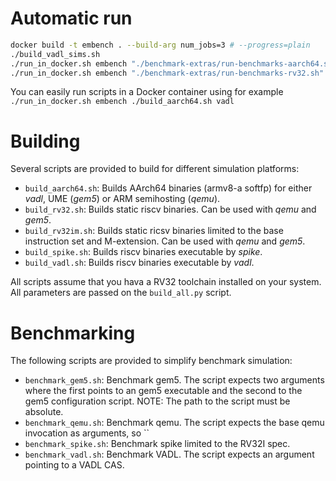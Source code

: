 # Automatic run

```bash
docker build -t embench . --build-arg num_jobs=3 # --progress=plain
./build_vadl_sims.sh
./run_in_docker.sh embench "./benchmark-extras/run-benchmarks-aarch64.sh"
./run_in_docker.sh embench "./benchmark-extras/run-benchmarks-rv32.sh"
```

You can easily run scripts in a Docker container using for example `./run_in_docker.sh embench ./build_aarch64.sh vadl`

# Building

Several scripts are provided to build for different simulation platforms:

* `build_aarch64.sh`: Builds AArch64 binaries (armv8-a softfp) for either *vadl*, UME (*gem5*) or ARM semihosting (*qemu*).
* `build_rv32.sh`: Builds static riscv binaries. Can be used with *qemu* and *gem5*.
* `build_rv32im.sh`: Builds static ricsv binaries limited to the base instruction set and M-extension. Can be used with *qemu* and *gem5*.
* `build_spike.sh`: Builds riscv binaries executable by *spike*.
* `build_vadl.sh`: Builds riscv binaries executable by *vadl*.

All scripts assume that you hava a RV32 toolchain installed on your system. All parameters are passed on the `build_all.py` script.

# Benchmarking

The following scripts are provided to simplify benchmark simulation:

* `benchmark_gem5.sh`: Benchmark gem5. The script expects two arguments where the first points to an gem5 executable and the second to the gem5 configuration script. NOTE: The path to the script must be absolute.
* `benchmark_qemu.sh`: Benchmark qemu. The script expects the base qemu invocation as arguments, so ``
* `benchmark_spike.sh`: Benchmark spike limited to the RV32I spec.
* `benchmark_vadl.sh`: Benchmark VADL. The script expects an argument pointing to a VADL CAS.
